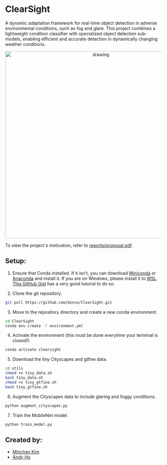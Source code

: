 # ClearSight

A dynamic adaptation framework for real-time object detection in adverse environmental conditions, such as fog and glare. This project combines a lightweight condition classifier with specialized object detection sub-models, enabling efficient and accurate detection in dynamically changing weather conditions.

<p align="center">
  <img src="img/overview_fig.png" alt="drawing" width="600"/>  
</p>

To view the project's motivation, refer to [reports/proposal.pdf](https://github.com/m1nce/ClearSight/blob/main/reports/proposal.pdf).

<!-- SETUP -->
## Setup:
1. Ensure that Conda installed. If it isn't, you can download [Miniconda](https://docs.anaconda.com/miniconda/)
   or [Anaconda](https://docs.anaconda.com/anaconda/install/) and install it. If you are on Windows, please install it to 
   [WSL](https://learn.microsoft.com/en-us/windows/wsl/install). [This GitHub Gist](https://gist.github.com/kauffmanes/5e74916617f9993bc3479f401dfec7da) has a very good tutorial to do so. 

2. Clone the git repository.
```sh
git pull https://github.com/m1nce/ClearSight.git
```

3. Move to the repository directory and create a new conda environment.
```sh
cd ClearSight
conda env create -f environment.yml
```

4. Activate the environment (this must be done everytime your terminal is closed!).
```sh
conda activate clearsight
```

5. Download the tiny Cityscapes and gtfine data.
```sh
cd utils
chmod +x tiny_data.sh
bash tiny_data.sh
chmod +x tiny_gtfine.sh
bash tiny_gtfine.sh
```

6. Augment the Cityscapes data to include glaring and foggy conditions.
```sh
python augment_cityscapes.py
```

7. Train the MobileNet model.
```sh 
python train_model.py
```

<!-- CONTRIBUTORS -->
## Created by:
* [Minchan Kim](https://github.com/m1nce)
* [Andy Ho](https://github.com/handy0102)